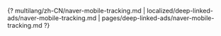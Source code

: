 {? multilang/zh-CN/naver-mobile-tracking.md | localized/deep-linked-ads/naver-mobile-tracking.md | pages/deep-linked-ads/naver-mobile-tracking.md ?}
